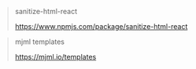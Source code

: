 >sanitize-html-react
> 
>https://www.npmjs.com/package/sanitize-html-react

>mjml templates
> 
> https://mjml.io/templates